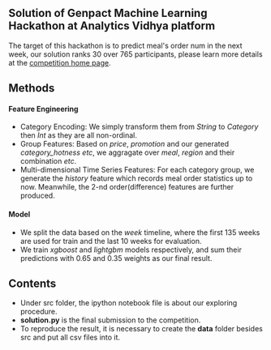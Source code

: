 ## Solution of Genpact Machine Learning Hackathon at Analytics Vidhya platform

The target of this hackathon is to predict meal's order num in the next week, our solution ranks 30 over 765 participants, please learn more details at the [competition home page](https://datahack.analyticsvidhya.com/contest/genpact-machine-learning-hackathon/). 

## Methods

#### Feature Engineering

* Category Encoding: We simply transform them from *String* to *Category* then *Int* as they are all non-ordinal.
* Group Features: Based on *price*, *promotion* and our generated *category_hotness* *etc*, we aggragate over *meal*, *region* and their combination *etc*.
* Multi-dimensional Time Series Features: For each category group, we generate the *history* feature which records meal order statistics up to now.
Meanwhile, the 2-nd order(difference) features are further produced.

#### Model

* We split the data based on the *week* timeline, where the first 135 weeks are used for train and the last 10 weeks for evaluation.
* We train *xgboost* and *lightgbm* models respectively, and sum their predictions with 0.65 and 0.35 weights as our final result.

## Contents

* Under src folder, the ipython notebook file is about our exploring procedure.
* **solution.py** is the final submission to the competition.
* To reproduce the result, it is necessary to create the **data** folder besides src and put all csv files into it.